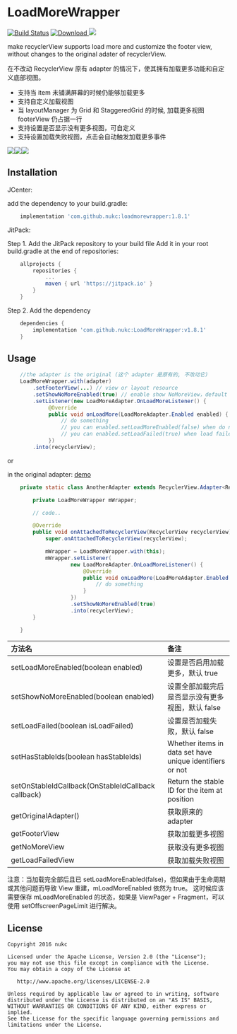# LoadMoreWrapper

[![Build Status](https://travis-ci.org/nukc/LoadMoreWrapper.svg?branch=master)](https://travis-ci.org/nukc/LoadMoreWrapper)
[![Download](https://api.bintray.com/packages/nukc/maven/LoadMoreWrapper/images/download.svg) ](https://bintray.com/nukc/maven/LoadMoreWrapper/_latestVersion)
[![](https://jitpack.io/v/nukc/LoadMoreWrapper.svg)](https://jitpack.io/#nukc/LoadMoreWrapper)

make recyclerView supports load more and customize the footer view, without changes to the original adater of recyclerView.

在不改动 RecyclerView 原有 adapter 的情况下，使其拥有加载更多功能和自定义底部视图。

- 支持当 item 未铺满屏幕的时候仍能够加载更多
- 支持自定义加载视图
- 当 layoutManager 为 Grid 和 StaggeredGrid 的时候, 加载更多视图 footerView 仍占据一行
- 支持设置是否显示没有更多视图，可自定义
- 支持设置加载失败视图，点击会自动触发加载更多事件

<img src="https://raw.githubusercontent.com/nukc/LoadMoreWrapper/master/images/item.gif"><img src="https://raw.githubusercontent.com/nukc/LoadMoreWrapper/master/images/grid_custom.gif"><img src="https://raw.githubusercontent.com/nukc/LoadMoreWrapper/master/images/staggeredgrid.gif">

## Installation

JCenter:

add the dependency to your build.gradle:
```gradle
    implementation 'com.github.nukc:loadmorewrapper:1.8.1'
```


JitPack:

Step 1. Add the JitPack repository to your build file
Add it in your root build.gradle at the end of repositories:
```gradle
    allprojects {
        repositories {
            ...
            maven { url 'https://jitpack.io' }
        }
    }
```

Step 2. Add the dependency
```gradle
    dependencies {
        implementation 'com.github.nukc:LoadMoreWrapper:v1.8.1'
    }
```

## Usage

```java
    //the adapter is the original (这个 adapter 是原有的, 不改动它)
    LoadMoreWrapper.with(adapter)
        .setFooterView(...) // view or layout resource
        .setShowNoMoreEnabled(true) // enable show NoMoreView，default false
        .setListener(new LoadMoreAdapter.OnLoadMoreListener() {
             @Override
             public void onLoadMore(LoadMoreAdapter.Enabled enabled) {
                 // do something
                 // you can enabled.setLoadMoreEnabled(false) when do not need load more
                 // you can enabled.setLoadFailed(true) when load failed
             })
        .into(recyclerView);
```

or

in the original adapter: [demo](https://github.com/nukc/LoadMoreWrapper/blob/master/app/src/main/java/com/github/nukc/sample/AnotherActivity.java)
```java
    private static class AnotherAdapter extends RecyclerView.Adapter<RecyclerView.ViewHolder> {

        private LoadMoreWrapper mWrapper;

        // code..

        @Override
        public void onAttachedToRecyclerView(RecyclerView recyclerView) {
            super.onAttachedToRecyclerView(recyclerView);

            mWrapper = LoadMoreWrapper.with(this);
            mWrapper.setListener(
                    new LoadMoreAdapter.OnLoadMoreListener() {
                        @Override
                        public void onLoadMore(LoadMoreAdapter.Enabled enabled) {
                            // do something
                        }
                    })
                    .setShowNoMoreEnabled(true)
                    .into(recyclerView);
        }

    }

```

方法名 | 备注
:------------- | :-------------
setLoadMoreEnabled(boolean enabled) | 设置是否启用加载更多，默认 true
setShowNoMoreEnabled(boolean enabled) | 设置全部加载完后是否显示没有更多视图，默认 false
setLoadFailed(boolean isLoadFailed) | 设置是否加载失败，默认 false
setHasStableIds(boolean hasStableIds) | Whether items in data set have unique identifiers or not
setOnStableIdCallback(OnStableIdCallback callback) | Return the stable ID for the item at position
getOriginalAdapter() | 获取原来的 adapter
getFooterView | 获取加载更多视图
getNoMoreView | 获取没有更多视图
getLoadFailedView | 获取加载失败视图

注意：当加载完全部后且已 setLoadMoreEnabled(false)，但如果由于生命周期或其他问题而导致 View 重建，mLoadMoreEnabled 依然为 true。
这时候应该需要保存 mLoadMoreEnabled 的状态，如果是 ViewPager + Fragment，可以使用 setOffscreenPageLimit 进行解决。

## License

    Copyright 2016 nukc

    Licensed under the Apache License, Version 2.0 (the "License");
    you may not use this file except in compliance with the License.
    You may obtain a copy of the License at

       http://www.apache.org/licenses/LICENSE-2.0

    Unless required by applicable law or agreed to in writing, software
    distributed under the License is distributed on an "AS IS" BASIS,
    WITHOUT WARRANTIES OR CONDITIONS OF ANY KIND, either express or implied.
    See the License for the specific language governing permissions and
    limitations under the License.